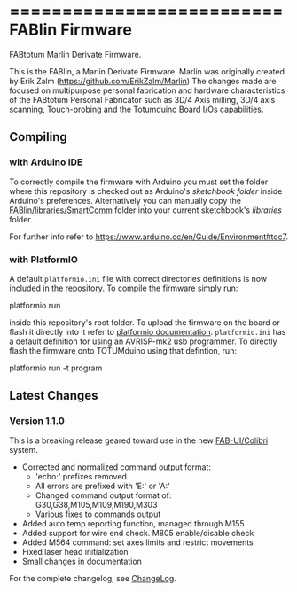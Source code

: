 ==========================
FABlin Firmware
==========================
FABtotum Marlin Derivate Firmware.

This is the FABlin, a Marlin Derivate Firmware. Marlin was originally
created by Erik Zalm (https://github.com/ErikZalm/Marlin) The changes
made are focused on multipurpose personal fabrication and hardware
characteristics of the FABtotum Personal Fabricator such as 3D/4 Axis
milling, 3D/4 axis scanning, Touch-probing and the Totumduino Board
I/Os capabilities.


Compiling
---------

### with Arduino IDE

To correctly compile the firmware with Arduino you must set the folder
where this repository is checked out as Arduino's *sketchbook folder*
inside Arduino's preferences. Alternatively you can manually copy the
[FABlin/libraries/SmartComm](libraries/SmartComm) folder into your
current sketchbook's *libraries* folder.

For further info refer to
https://www.arduino.cc/en/Guide/Environment#toc7.


### with PlatformIO

A default `platformio.ini` file with correct directories definitions is
now included in the repository. To compile the firmware simply run:

  platformio run

inside this repository's root folder. To upload the firmware on the board
or flash it directly into it refer to
[platformio documentation](http://docs.platformio.org/en/stable/userguide/cmd_run.html).
`platformio.ini` has a default definition for using an AVRISP-mk2 usb
programmer. To directly flash the firmware onto TOTUMduino using that
defintion, run:

  platformio run -t program


Latest Changes
--------------

### Version 1.1.0

This is a breaking release geared toward use in the new
[FAB-UI/Colibri](https://github.com/FABtotum/fabui-colibri) system.

- Corrected and normalized command output format:
  - 'echo:' prefixes removed
  - All errors are prefixed with 'E:' or 'A:'
  - Changed command output format of: G30,G38,M105,M109,M190,M303
  - Various fixes to commands output
- Added auto temp reporting function, managed through M155
- Added support for wire end check. M805 enable/disable check
- Added M564 command: set axes limits and restrict movements
- Fixed laser head initialization
- Small changes in documentation


For the complete changelog, see [ChangeLog](ChangeLog.txt).
